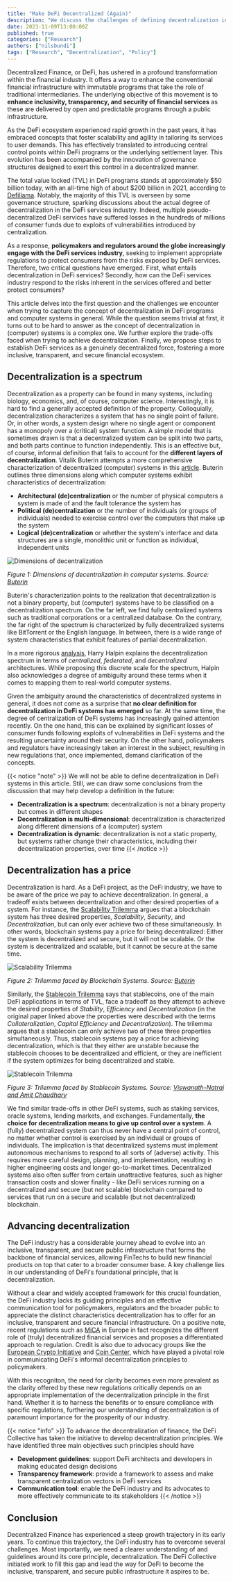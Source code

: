 ```yaml
---
title: "Make DeFi Decentralized (Again)"
description: "We discuss the challenges of defining decentralization in DeFi, explore the trade-offs when trying to achieve decentralization and propose steps to advance decentralization."
date: 2023-11-09T13:00:00Z
published: true
categories: ["Research"]
authors: ["nilsbundi"]
tags: ["Research", "Decentralization", "Policy"]
---
```


Decentralized Finance, or DeFi, has ushered in a profound transformation within the financial industry. It offers a way to enhance the conventional financial infrastructure with immutable programs that take the role of traditional intermediaries. The underlying objective of this movement is to **enhance inclusivity, transparency, and security of financial services** as these are delivered by open and predictable programs through a public infrastructure.

As the DeFi ecosystem experienced rapid growth in the past years, it has embraced concepts that foster scalability and agility in tailoring its services to user demands. This has effectively translated to introducing central control points within DeFi programs or the underlying settlement layer. This evolution has been accompanied by the innovation of governance structures designed to exert this control in a decentralized manner.

The total value locked (TVL) in DeFi programs stands at approximately $50 billion today, with an all-time high of about $200 billion in 2021, according to [Defillama](https://defillama.com/chart/chain/All?&include_borrowed_in_tvl=true&theme=dark). Notably, the majority of this TVL is overseen by some governance structure, sparking discussions about the actual degree of decentralization in the DeFi services industry. Indeed, multiple pseudo-decentralized DeFi services have suffered losses in the hundreds of millions of consumer funds due to exploits of vulnerabilities introduced by centralization. 

As a response, **policymakers and regulators around the globe increasingly engage with the DeFi services industry**, seeking to implement appropriate regulations to protect consumers from the risks exposed by DeFi services. Therefore, two critical questions have emerged. First, what entails decentralization in DeFi services? Secondly, how can the DeFi services industry respond to the risks inherent in the services offered and better protect consumers? 

This article delves into the first question and the challenges we encounter when trying to capture the concept of decentralization in DeFi programs and computer systems in general. While the question seems trivial at first, it turns out to be hard to answer as the concept of decentralization in (computer) systems is a complex one. We further explore the trade-offs faced when trying to achieve decentralization. Finally, we propose steps to establish DeFi services as a genuinely decentralized force, fostering a more inclusive, transparent, and secure financial ecosystem.

## Decentralization is a spectrum

Decentralization as a property can be found in many systems, including biology, economics, and, of course, computer science. Interestingly, it is hard to find a generally accepted definition of the property. Colloquially, decentralization characterizes a system that has no single point of failure. Or, in other words, a system design where no single agent or component has a monopoly over a (critical) system function. A simple model that is sometimes drawn is that a decentralized system can be split into two parts, and both parts continue to function independently. This is an effective but, of course, informal definition that fails to account for the **different layers of decentralization**. Vitalik Buterin attempts a more comprehensive characterization of decentralized (computer) systems in this [article](https://medium.com/@VitalikButerin/the-meaning-of-decentralization-a0c92b76a274). Buterin outlines three dimensions along which computer systems exhibit characteristics of decentralization: 
- **Architectural (de)centralization** or the number of physical computers a system is made of and the fault tolerance the system has
- **Political (de)centralization** or the number of individuals (or groups of individuals) needed to exercise control over the computers that make up the system
- **Logical (de)centralization** or whether the system's interface and data structures are a single, monolithic unit or function as individual, independent units

![Dimensions of decentralization](https://miro.medium.com/v2/resize:fit:720/format:webp/1*U2UuIGNa-RQZFSBFWDN3ew.png "Dimensions of decentralization according to Vitalik Buterin" )

*Figure 1: Dimensions of decentralization in computer systems. Source: [Buterin](https://medium.com/@VitalikButerin/the-meaning-of-decentralization-a0c92b76a274)*

Buterin's characterization points to the realization that decentralization is not a binary property, but (computer) systems have to be classified on a decentralization spectrum. On the far left, we find fully centralized systems such as traditional corporations or a centralized database. On the contrary, the far right of the spectrum is characterized by fully decentralized systems like BitTorrent or the English language. In between, there is a wide range of system characteristics that exhibit features of partial decentralization.

In a more rigorous [analysis](https://www.scitepress.org/Link.aspx?doi=10.5220/0009892405050512), Harry Halpin explains the decentralization spectrum in terms of *centralized*, *federated*, and *decentralized* architectures. While proposing this discrete scale for the spectrum, Halpin also acknowledges a degree of ambiguity around these terms when it comes to mapping them to real-world computer systems.

Given the ambiguity around the characteristics of decentralized systems in general, it does not come as a surprise that **no clear definition for decentralization in DeFi systems has emerged** so far. At the same time, the degree of centralization of DeFi systems has increasingly gained attention recently. On the one hand, this can be explained by significant losses of consumer funds following exploits of vulnerabilities in DeFi systems and the resulting uncertainty around their security. On the other hand, policymakers and regulators have increasingly taken an interest in the subject, resulting in new regulations that, once implemented, demand clarification of the concepts.

{{< notice "note" >}} We will not be able to define decentralization in DeFi systems in this article. Still, we can draw some conclusions from the discussion that may help develop a definition in the future:

- **Decentralization is a spectrum**: decentralization is not a binary property but comes in different shapes
- **Decentralization is multi-dimensional**: decentralization is characterized along different dimensions of a (computer) system
- **Decentralization is dynamic**: decentralization is not a static property, but systems rather change their characteristics, including their decentralization properties, over time 
{{< /notice >}} 

## Decentralization has a price

Decentralization is hard. As a DeFi project, as the DeFi industry, we have to be aware of the price we pay to achieve decentralization. In general, a tradeoff exists between decentralization and other desired properties of a system. For instance, the [Scalability Trilemma](https://vitalik.ca/general/2021/04/07/sharding.html) argues that a blockchain system has three desired properties, *Scalability*, *Security*, and *Decentralization*, but can only ever achieve two of these simultaneously. In other words, blockchain systems pay a price for being decentralized: Either the system is decentralized and secure, but it will not be scalable. Or the system is decentralized and scalable, but it cannot be secure at the same time.

![Scalability Trilemma](https://vitalik.ca/images/sharding-files/trilemma.png "Scalability Trilemma according to Vitalik Buterin" )

*Figure 2: Trilemma faced by Blockchain Systems. Source: [Buterin](https://vitalik.ca/general/2021/04/07/sharding.html)*

Similarly, the [Stablecoin Trilemma](https://static1.squarespace.com/static/564100e0e4b08c9445a5fc5d/t/5c71e43ef9619ae6c83c30af/1550967911994/The+State+of+Stablecoins+2019_Report+2_20_19.pdf) says that stablecoins, one of the main DeFi applications in terms of TVL, face a tradeoff as they attempt to achieve the desired properties of *Stability*, *Efficiency* and *Decentralization* (in the original paper linked above the properties were described with the terms *Collateralization*, *Capital Efficiency* and *Decentralization*). The trilemma argues that a stablecoin can only achieve two of these three properties simultaneously. Thus, stablecoin systems pay a price for achieving decentralization, which is that they either are unstable because the stablecoin chooses to be decentralized and efficient, or they are inefficient if the system optimizes for being decentralized and stable.

![Stablecoin Trilemma](https://cepr.org/sites/default/files/styles/flexible_wysiwyg/public/image/FromMay2014/ganesh13mayfig1.png?itok=i6kVoVMH "Stablecoin Trilemma according to Viswanath-Natraj and Amit Chaudhary")

*Figure 3: Trilemma faced by Stablecoin Systems. Source: [Viswanath-Natraj and Amit Chaudhary](https://cepr.org/voxeu/columns/algorithmic-stablecoins-and-devaluation-risk)*

 
We find similar trade-offs in other DeFi systems, such as staking services, oracle systems, lending markets, and exchanges. Fundamentally, **the choice for decentralization means to give up control over a system**. A (fully) decentralized system can thus never have a central point of control, no matter whether control is exercised by an individual or groups of individuals. The implication is that decentralized systems must implement autonomous mechanisms to respond to all sorts of (adverse) activity. This requires more careful design, planning, and implementation, resulting in higher engineering costs and longer go-to-market times. Decentralized systems also often suffer from certain unattractive features, such as higher transaction costs and slower finality - like DeFi services running on a decentralized and secure (but not scalable) blockchain compared to services that run on a secure and scalable (but not decentralized) blockchain.

## Advancing decentralization

The DeFi industry has a considerable journey ahead to evolve into an inclusive, transparent, and secure public infrastructure that forms the backbone of financial services, allowing FinTechs to build new financial products on top that cater to a broader consumer base. A key challenge lies in our understanding of DeFi's foundational principle, that is decentralization. 

Without a clear and widely accepted framework for this crucial foundation, the DeFi industry lacks its guiding principles and an effective communication tool for policymakers, regulators and the broader public to appreciate the distinct characteristics decentralization has to offer for an inclusive, transparent and secure financial infrastructure. On a positive note, recent regulations such as [MiCA](https://www.esma.europa.eu/esmas-activities/digital-finance-and-innovation/markets-crypto-assets-regulation-mica) in Europe in fact recognizes the different role of (truly) decentralized financial services and proposes a differentiated approach to regulation. Credit is also due to advocacy groups like the [European Crypto Initiative](https://eu.ci) and [Coin Center](https://www.coincenter.org), which have played a pivotal role in communicating DeFi's informal decentralization principles to policymakers.

With this recogniton, the need for clarity becomes even more prevalent as the clarity offered by these new regulations critically depends on an appropriate implementation of the decentralization principle in the first hand. Whether it is to harness the benefits or to ensure compliance with specific regulations, furthering our understanding of decentralization is of paramount importance for the prosperity of our industry.

{{< notice "info" >}} To advance the decentralization of finance, the DeFi Collective has taken the initiative to develop decentralization principles. We have identified three main objectives such principles should have

- **Development guidelines**: support DeFi architects and developers in making educated design decisions
- **Transparency framework**: provide a framework to assess and make transparent centralization vectors in DeFi services 
- **Communication tool**: enable the DeFi industry and its advocates to more effectively communicate to its stakeholders
{{< /notice >}} 

## Conclusion

Decentralized Finance has experienced a steep growth trajectory in its early years.  To continue this trajectory, the DeFi industry has to overcome several challenges. Most importantly, we need a clearer understanding of and guidelines around its core principle, decentralization. The DeFi Collective initiated work to fill this gap and lead the way for DeFi to become the inclusive, transparent, and secure public infrastructure it aspires to be.